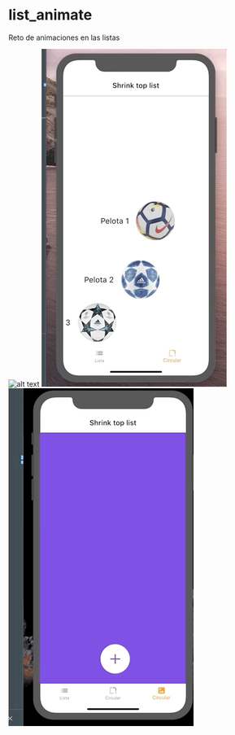 # list_animate

Reto de animaciones en las listas

![alt text](https://raw.githubusercontent.com/KitanoR/Animaciones_listas_flutter/master/assets/pantalla1.gif)
![alt text](https://raw.githubusercontent.com/KitanoR/Animaciones_listas_flutter/master/assets/pantalla2.gif)
![alt text](https://raw.githubusercontent.com/KitanoR/Animaciones_listas_flutter/master/assets/pantalla3.gif)
